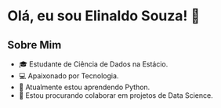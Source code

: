 # Olá, eu sou Elinaldo Souza! 👋

## Sobre Mim
- 🎓 Estudante de Ciência de Dados na Estácio.
- 💻 Apaixonado por Tecnologia.
- 🌱 Atualmente estou aprendendo Python.
- 👯 Estou procurando colaborar em projetos de Data Science.
